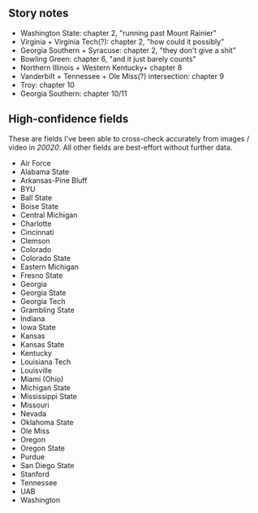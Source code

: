 ## Story notes
* Washington State: chapter 2, "running past Mount Rainier"
* Virginia + Virginia Tech(?): chapter 2, "how could it possibly"
* Georgia Southern + Syracuse: chapter 2, "they don't give a shit"
* Bowling Green: chapter 6, "and it just barely counts"
* Northern Illinois + Western Kentucky+ chapter 8
* Vanderbilt + Tennessee + Ole Miss(?) intersection: chapter 9
* Troy: chapter 10
* Georgia Southern: chapter 10/11

## High-confidence fields
These are fields I've been able to cross-check accurately from images / video in _20020_. All other fields are best-effort without further data.

* Air Force
* Alabama State
* Arkansas-Pine Bluff
* BYU
* Ball State
* Boise State
* Central Michigan
* Charlotte
* Cincinnati
* Clemson
* Colorado
* Colorado State
* Eastern Michigan
* Fresno State
* Georgia
* Georgia State
* Georgia Tech
* Grambling State
* Indiana
* Iowa State
* Kansas
* Kansas State
* Kentucky
* Louisiana Tech
* Louisville
* Miami (Ohio)
* Michigan State
* Mississippi State
* Missouri
* Nevada
* Oklahoma State
* Ole Miss
* Oregon
* Oregon State
* Purdue
* San Diego State
* Stanford
* Tennessee
* UAB
* Washington
